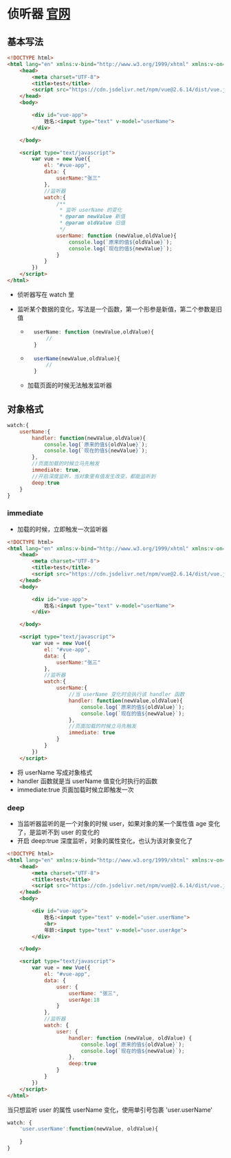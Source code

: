 # 侦听器 [官网](https://cn.vuejs.org/v2/guide/computed.html#%E4%BE%A6%E5%90%AC%E5%99%A8)

## 基本写法

```html
<!DOCTYPE html>
<html lang="en" xmlns:v-bind="http://www.w3.org/1999/xhtml" xmlns:v-on="http://www.w3.org/1999/xhtml">
    <head>
        <meta charset="UTF-8">
        <title>test</title>
        <script src="https://cdn.jsdelivr.net/npm/vue@2.6.14/dist/vue.js"></script>
    </head>
    <body>

        <div id="vue-app">
            姓名:<input type="text" v-model="userName">
        </div>

    </body>

    <script type="text/javascript">
        var vue = new Vue({
            el: "#vue-app",
            data: {
                userName:"张三"
            },
            //监听器
            watch:{
                /**
                 * 监听 userName 的变化
                 * @param newValue 新值
                 * @param oldValue 旧值
                 */
                userName: function (newValue,oldValue){
                    console.log(`原来的值${oldValue}`);
                    console.log(`现在的值${newValue}`);
                }
            }
        })
    </script>
</html>
```

- 侦听器写在 watch 里

- 监听某个数据的变化，写法是一个函数，第一个形参是新值，第二个参数是旧值

	- ```javascript
		userName: function (newValue,oldValue){
		    //
		}
		```

	- ```javascript
		userName(newValue,oldValue){
		    //
		}
		```

	- 加载页面的时候无法触发监听器



## 对象格式

```javascript
watch:{
    userName:{
        handler: function(newValue,oldValue){
            console.log(`原来的值${oldValue}`);
            console.log(`现在的值${newValue}`);
        },
        //页面加载的时候立马先触发
        immediate: true,
        //开启深度监听，当对象里有值发生改变，都能监听到
        deep:true
    }
}
```



### immediate

- 加载的时候，立即触发一次监听器

```html
<!DOCTYPE html>
<html lang="en" xmlns:v-bind="http://www.w3.org/1999/xhtml" xmlns:v-on="http://www.w3.org/1999/xhtml">
    <head>
        <meta charset="UTF-8">
        <title>test</title>
        <script src="https://cdn.jsdelivr.net/npm/vue@2.6.14/dist/vue.js"></script>
    </head>
    <body>

        <div id="vue-app">
            姓名:<input type="text" v-model="userName">
        </div>

    </body>

    <script type="text/javascript">
        var vue = new Vue({
            el: "#vue-app",
            data: {
                userName:"张三"
            },
            //监听器
            watch:{
                userName:{
                    //当 userName 变化时会执行该 handler 函数
                    handler: function(newValue,oldValue){
                        console.log(`原来的值${oldValue}`);
                        console.log(`现在的值${newValue}`);
                    },
                    //页面加载的时候立马先触发
                    immediate: true
                }
            }
        })
    </script>
```

- 将 userName 写成对象格式
- handler 函数就是当 userName 值变化时执行的函数
- immediate:true 页面加载时候立即触发一次



### deep

- 当监听器监听的是一个对象的时候 user，如果对象的某一个属性值 age 变化了，是监听不到 user 的变化的
- 开启 deep:true 深度监听，对象的属性变化，也认为该对象变化了

```html
<!DOCTYPE html>
<html lang="en" xmlns:v-bind="http://www.w3.org/1999/xhtml" xmlns:v-on="http://www.w3.org/1999/xhtml">
    <head>
        <meta charset="UTF-8">
        <title>test</title>
        <script src="https://cdn.jsdelivr.net/npm/vue@2.6.14/dist/vue.js"></script>
    </head>
    <body>

        <div id="vue-app">
            姓名:<input type="text" v-model="user.userName">
            <br>
            年龄:<input type="text" v-model="user.userAge">
        </div>

    </body>

    <script type="text/javascript">
        var vue = new Vue({
            el: "#vue-app",
            data: {
                user: {
                    userName: "张三",
                    userAge:18
                }
            },
            //监听器
            watch: {
                user: {
                    handler: function (newValue, oldValue) {
                        console.log(`原来的值${oldValue}`);
                        console.log(`现在的值${newValue}`);
                    },
                    deep:true
                }
            }
        })
    </script>
</html>
```

当只想监听 user 的属性 userName 变化，使用单引号包裹 'user.userName'

```javascript
watch: {
    'user.userName':function(newValue, oldValue){
        
    }
}
```











